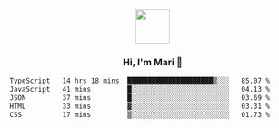 <div align="center">
  <img src="https://media.giphy.com/media/v1.Y2lkPTc5MGI3NjExbWNrdHRsMmV6NHV1NGIwdXN6MmZpZ3g2c3oycDIxemcwdDluMjBmOCZlcD12MV9pbnRlcm5hbF9naWZfYnlfaWQmY3Q9cw/XEOUMqltCrGdCnatFF/giphy.gif" width="60px" align="center">
  <h3>Hi, I'm Mari 👋</h3>
</div>

<!--START_SECTION:waka-->

```txt
TypeScript   14 hrs 18 mins  █████████████████████▒░░░   85.07 %
JavaScript   41 mins         █░░░░░░░░░░░░░░░░░░░░░░░░   04.13 %
JSON         37 mins         █░░░░░░░░░░░░░░░░░░░░░░░░   03.69 %
HTML         33 mins         ▓░░░░░░░░░░░░░░░░░░░░░░░░   03.31 %
CSS          17 mins         ▒░░░░░░░░░░░░░░░░░░░░░░░░   01.73 %
```

<!--END_SECTION:waka-->
